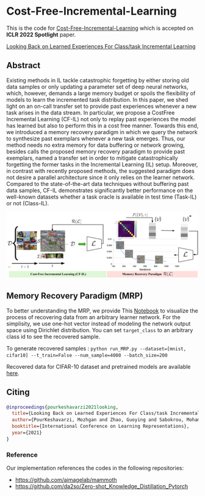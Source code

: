 # Cost-Free-Incremental-Learning
This is the code for [Cost-Free-Incremental-Learning](https://openreview.net/forum?id=RxplU3vmBx) which is accepted on **ICLR 2022 Spotlight** paper.

[ Looking Back on Learned Experiences For Class/task Incremental Learning](https://openreview.net/forum?id=RxplU3vmBx)
## Abstract
Existing methods in IL tackle catastrophic forgetting by either storing old data samples or only updating a
parameter set of deep neural networks, which, however, demands a large memory
budget or spoils the flexibility of models to learn the incremented task distribution.
In this paper, we shed light on an on-call transfer set to provide past experiences
whenever a new task arises in the data stream. In particular, we propose a CostFree Incremental Learning (CF-IL) not only to replay past experiences the model
has learned but also to perform this in a cost free manner. Towards this end,
we introduced a memory recovery paradigm in which we query the network to
synthesize past exemplars whenever a new task emerges. Thus, our method needs
no extra memory for data buffering or network growing, besides calls the proposed
memory recovery paradigm to provide past exemplars, named a transfer set in
order to mitigate catastrophically forgetting the former tasks in the Incremental
Learning (IL) setup. Moreover, in contrast with recently proposed methods, the
suggested paradigm does not desire a parallel architecture since it only relies on
the learner network. Compared to the state-of-the-art data techniques without
buffering past data samples, CF-IL demonstrates significantly better performance
on the well-known datasets whether a task oracle is available in test time (Task-IL)
or not (Class-IL).


![Book logo](./figure/proposed_method.png)

## Memory Recovery Paradigm (MRP)

To better understanding the MRP, we provide This [Notebook](MRP.ipynb) 
to visualize the process of recovering data from an arbitrary learner network. For the simplisity, we use one-hot vector instead of modeling the network output space using Dirichlet distribution. You can set `target_class` to an arbitrary class id to see the recovered sample.

To generate recovered samples :
`python run_MRP.py --dataset=[mnist, cifar10] --t_train=False --num_sample=4000 --batch_size=200 `

Recovered data for CIFAR-10 dataset and pretrained models are available [here](https://drive.google.com/drive/folders/1AR_tWxt36m9rm0SDHFIJ4LCjas9O3s-I?usp=sharing
).



## Citing
```BibTeX
@inproceedings{pourkeshavarzi2021looking,
  title={Looking Back on Learned Experiences For Class/task Incremental Learning},
  author={PourKeshavarzi, Mozhgan and Zhao, Guoying and Sabokrou, Mohammad},
  booktitle={International Conference on Learning Representations},
  year={2021}
}
```

### Reference
Our implementation references the codes in the following repositories:
* <https://github.com/aimagelab/mammoth>
* <https://github.com/da2so/Zero-shot_Knowledge_Distillation_Pytorch>
